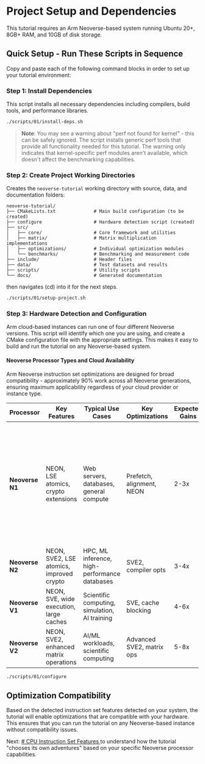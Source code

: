 # Project Setup and Dependencies

This tutorial requires an Arm Neoverse-based system running Ubuntu 20+, 8GB+ RAM, and 10GB of disk storage.

## Quick Setup - Run These Scripts in Sequence

Copy and paste each of the following command blocks in order to set up your tutorial environment:

### Step 1: Install Dependencies
This script installs all necessary dependencies including compilers, build tools, and performance libraries.

```bash
./scripts/01/install-deps.sh
```

> **Note**: You may see a warning about "perf not found for kernel" - this can be safely ignored. The script installs generic perf tools that provide all functionality needed for this tutorial. The warning only indicates that kernel-specific perf modules aren't available, which doesn't affect the benchmarking capabilities.

### Step 2: Create Project Working Directories

Creates the `neoverse-tutorial` working directory with source, data, and documentation folders:

```
neoverse-tutorial/
├── CMakeLists.txt              # Main build configuration (to be created)
├── configure                   # Hardware detection script (created)
├── src/
│   ├── core/                   # Core framework and utilities
│   ├── matrix/                 # Matrix multiplication implementations
│   ├── optimizations/          # Individual optimization modules
│   └── benchmarks/             # Benchmarking and measurement code
├── include/                    # Header files
├── data/                       # Test datasets and results
├── scripts/                    # Utility scripts
└── docs/                       # Generated documentation
```

then navigates (cd) into it for the next steps.


```bash
./scripts/01/setup-project.sh
```

### Step 3: Hardware Detection and Configuration

Arm cloud-based instances can run one of four different Neoverse versions.  This script will identify which one you are using, and create a CMake configuration file with the appropriate settings.  This makes it easy to build and run the tutorial on any Neoverse-based system.

#### Neoverse Processor Types and Cloud Availability

Arm Neoverse instruction set optimizations are designed for broad compatibility - approximately 90% work across all Neoverse generations, ensuring maximum applicability regardless of your cloud provider or instance type.

| Processor | Key Features | Typical Use Cases | Key Optimizations | Expected Gains | Cloud Availability |
|-----------|--------------|-------------------|-------------------|----------------|-------------------|
| **Neoverse N1** | NEON, LSE atomics, crypto extensions | Web servers, databases, general compute | Prefetch, alignment, NEON | 2-3x | **AWS**: Graviton2 (M6g, C6g, R6g, T4g)<br>**Azure**: Ampere Altra (Dpsv5, Dplsv5, Epsv5) and Altra Max (Dpsv6, Dplsv6, Epsv6)<br>**GCP**: Tau T2A instances |
| **Neoverse N2** | NEON, SVE2, LSE atomics, improved crypto | HPC, ML inference, high-performance databases | SVE2, compiler opts | 3-4x | Not yet commercially available in major cloud offerings |
| **Neoverse V1** | NEON, SVE, wide execution, large caches | Scientific computing, simulation, AI training | SVE, cache blocking | 4-6x | **AWS**: Graviton3 (M7g, C7g, R7g, Hpc7g) |
| **Neoverse V2** | NEON, SVE2, enhanced matrix operations | AI/ML workloads, scientific computing | Advanced SVE2, matrix ops | 5-8x | **AWS**: Graviton4 (M8g, C8g, R8g - newer releases) |


```bash
./scripts/01/configure
```

## Optimization Compatibility
Based on the detected instruction set features detected on your system, the tutorial will enable optimizations that are compatible with your hardware.  This ensures that you can run the tutorial on any Neoverse-based instance without compatibility issues.

Next: [# CPU Instruction Set Features
](./02-hardware-detection.md) to understand how the tutorial "chooses its own adventures" based on your specific Neoverse processor capabilities.

